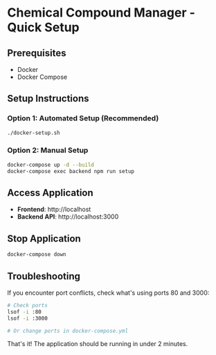 # Chemical Compound Manager - Quick Setup

## Prerequisites
- Docker
- Docker Compose

## Setup Instructions

### Option 1: Automated Setup (Recommended)
```bash
./docker-setup.sh
```

### Option 2: Manual Setup
```bash
docker-compose up -d --build
docker-compose exec backend npm run setup
```

## Access Application
- **Frontend**: http://localhost
- **Backend API**: http://localhost:3000

## Stop Application
```bash
docker-compose down
```

## Troubleshooting
If you encounter port conflicts, check what's using ports 80 and 3000:
```bash
# Check ports
lsof -i :80
lsof -i :3000

# Or change ports in docker-compose.yml
```

That's it! The application should be running in under 2 minutes.